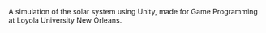 A simulation of the solar system using Unity, made for Game Programming at Loyola University New Orleans.
